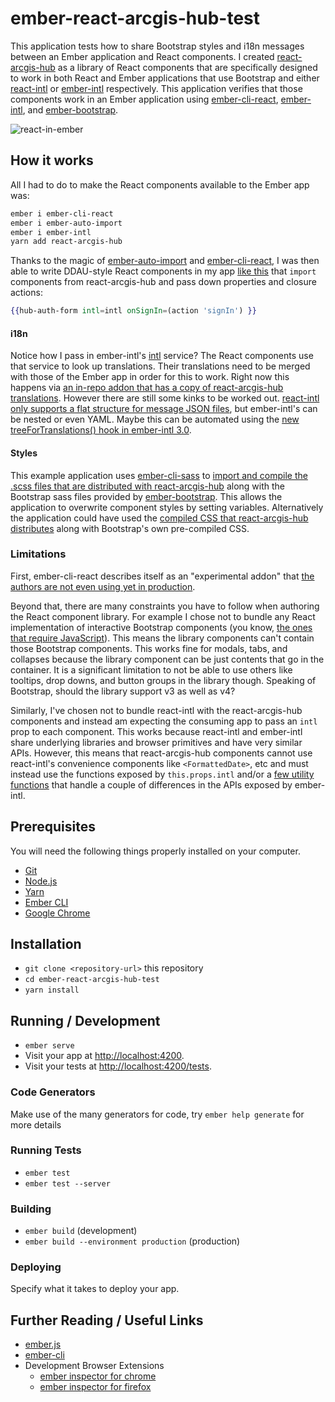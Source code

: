 # ember-react-arcgis-hub-test

This application tests how to share Bootstrap styles and i18n messages between an Ember application and React components. I created [react-arcgis-hub](https://github.com/tomwayson/react-arcgis-hub) as a library of React components that are specifically designed to work in both React and Ember applications that use Bootstrap and either [react-intl](https://github.com/yahoo/react-intl) or [ember-intl] respectively. This application verifies that those components work in an Ember application using [ember-cli-react], [ember-intl], and [ember-bootstrap].

![react-in-ember](https://user-images.githubusercontent.com/662944/46497205-c3fb0b00-c7ce-11e8-847f-36b5dd9f0bf7.gif)

## How it works
All I had to do to make the React components available to the Ember app was:

```bash
ember i ember-cli-react
ember i ember-auto-import
ember i ember-intl
yarn add react-arcgis-hub
```

Thanks to the magic of   [ember-auto-import](https://github.com/ef4/ember-auto-import) and [ember-cli-react], I was then able to write DDAU-style React components in my app [like this](./app/components/HubAuthForm.jsx) that `import` components from react-arcgis-hub and pass down properties and closure actions:

```hbs
{{hub-auth-form intl=intl onSignIn=(action 'signIn') }}
```

#### i18n

Notice how I pass in ember-intl's [intl](https://github.com/ember-intl/ember-intl/blob/2.x/docs/ember-service-api.md) service? The React components use that service to look up translations. Their translations need to be merged with those of the Ember app in order for this to work. Right now this happens via [an in-repo addon that has a copy of  react-arcgis-hub translations](./lib/ember-react-arcgis-hub/translations). However there are still some kinks to be worked out. [react-intl only supports a flat structure for message JSON files](https://github.com/yahoo/react-intl/issues/207#issuecomment-154176858), but ember-intl's can be nested or even YAML. Maybe this can be automated using the [new treeForTranslations() hook in ember-intl 3.0](https://github.com/ember-intl/ember-intl/blob/master/docs/addon-support.md#advanced-usage-treefortranslations).

#### Styles
This example application uses [ember-cli-sass](https://github.com/aexmachina/ember-cli-sass) to [import and compile the .scss files that are distributed with react-arcgis-hub](./app/styles/app.scss) along with the Bootstrap sass files provided by [ember-bootstrap]. This allows the application to overwrite component styles by setting variables. Alternatively the application could have used the [compiled CSS that react-arcgis-hub distributes](https://unpkg.com/react-arcgis-hub@0.0.1/dist/css/) along with Bootstrap's own pre-compiled CSS.

### Limitations

First, ember-cli-react describes itself as an "experimental addon" that [the authors are not even using yet in production](https://github.com/AltSchool/ember-cli-react).

Beyond that, there are many constraints you have to follow when authoring the React component library. For example I chose not to bundle any React implementation of interactive Bootstrap components (you know, [the ones that require JavaScript](https://getbootstrap.com/docs/3.3/javascript/)). This means the library components can't contain those Bootstrap components. This works fine for modals, tabs, and collapses because the library component can be just contents that go in the container. It is a significant limitation to not be able to use others like tooltips, drop downs, and button groups in the library though. Speaking of Bootstrap, should the library support v3 as well as v4?

Similarly, I've chosen not to bundle react-intl with the react-arcgis-hub components and instead am expecting the consuming app to pass an `intl` prop to each component. This works because react-intl and ember-intl share underlying libraries and browser primitives and have very similar APIs. However, this means that react-arcgis-hub components cannot use react-intl's convenience components like `<FormattedDate>`, etc and must instead use the functions exposed by `this.props.intl` and/or a [few utility functions](https://github.com/tomwayson/react-arcgis-hub/blob/3571d335b73b8170b12a0669546ee1bf08043492/src/utils/index.ts) that handle a couple of differences in the APIs exposed by ember-intl.

## Prerequisites

You will need the following things properly installed on your computer.

* [Git](https://git-scm.com/)
* [Node.js](https://nodejs.org/)
* [Yarn](https://yarnpkg.com/)
* [Ember CLI](https://ember-cli.com/)
* [Google Chrome](https://google.com/chrome/)

## Installation

* `git clone <repository-url>` this repository
* `cd ember-react-arcgis-hub-test`
* `yarn install`

## Running / Development

* `ember serve`
* Visit your app at [http://localhost:4200](http://localhost:4200).
* Visit your tests at [http://localhost:4200/tests](http://localhost:4200/tests).

### Code Generators

Make use of the many generators for code, try `ember help generate` for more details

### Running Tests

* `ember test`
* `ember test --server`

### Building

* `ember build` (development)
* `ember build --environment production` (production)

### Deploying

Specify what it takes to deploy your app.

## Further Reading / Useful Links

* [ember.js](https://emberjs.com/)
* [ember-cli](https://ember-cli.com/)
* Development Browser Extensions
  * [ember inspector for chrome](https://chrome.google.com/webstore/detail/ember-inspector/bmdblncegkenkacieihfhpjfppoconhi)
  * [ember inspector for firefox](https://addons.mozilla.org/en-US/firefox/addon/ember-inspector/)

[ember-cli-react]:https://github.com/AltSchool/ember-cli-react
[ember-bootstrap]:https://www.ember-bootstrap.com/
[ember-intl]:https://github.com/ember-intl/ember-intl
